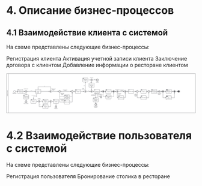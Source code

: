 # 4. Описание бизнес-процессов

## 4.1 Взаимодействие клиента с системой
На схеме представлены следующие бизнес-процессы:

Регистрация клиента
Активация учетной записи клиента
Заключение договора с клиентом
Добавление информации о ресторане клиентом

![alt text](<images/Бизнес процесс 1 (Приложение для заказа).png>)

# 4.2 Взаимодействие пользователя с системой
На схеме представлены следующие бизнес-процессы:

Регистрация пользователя
Бронирование столика в ресторане

